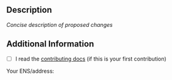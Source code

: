 ## Description

_Concise description of proposed changes_

## Additional Information

- [ ] I read the [contributing docs](/wagmi-dev/wagmi/blob/main/.github/CONTRIBUTING.md) (if this is your first contribution)

Your ENS/address:
